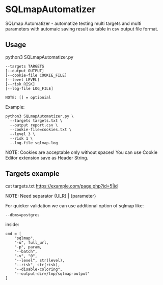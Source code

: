 # SQLmapAutomatizer

SQLmap Automatizer - automatize testing multi targets and multi parameters with automaic saving result as table in csv output file format.

## Usage

python3 SQLmapAutomatizer.py 
```
--targets TARGETS 
[--output OUTPUT] 
[--cookie-file COOKIE_FILE] 
[--level LEVEL] 
[--risk RISK] 
[--log-file LOG_FILE]

NOTE: [] = optionial
```

Example:
```
python3 SQLmapAutomatizer.py \
  --targets targets.txt \
  --output report.csv \
  --cookie-file=cookies.txt \
  --level 3 \
  --risk 1 \
  --log-file sqlmap.log
```

NOTE: Cookies are acceptable only without spaces! You can use Cookie Editor extension save as Header String.

## Targets example

cat targets.txt
https://example.com/page.php?id=5|id

NOTE: Need separator {ULR} | {parameter}

For quicker validation we can use additional option of sqlmap like:
```
--dbms=postgres
```
inside:

```
cmd = [
    "sqlmap",
    "-u", full_url,
    "-p", param,
    "--batch",
    "-v", "0",
    "--level", str(level),
    "--risk", str(risk),
    "--disable-coloring",
    "--output-dir=/tmp/sqlmap-output"
]
```
